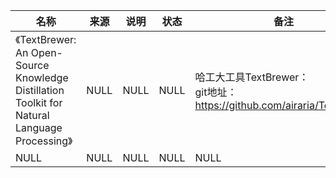 |名称  |  来源   | 说明  |状态   | 备注  |
|  ----  | ----  |----  | ----  |----  |
| 《TextBrewer: An Open-Source Knowledge Distillation Toolkit for Natural Language Processing》  | NULL |NULL |NULL |哈工大工具TextBrewer：<br/> git地址：https://github.com/airaria/TextBrewer |
| NULL  | NULL |NULL |NULL |NULL |
